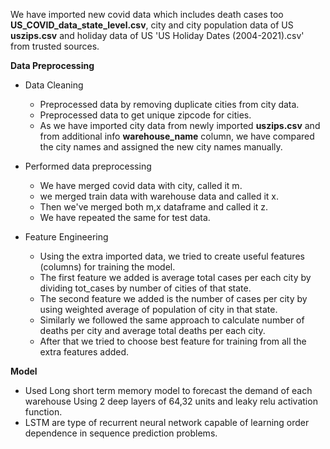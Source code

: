 We have imported new covid data which includes death cases too **US_COVID_data_state_level.csv**, city and city population data of US **uszips.csv** and holiday data of US 'US Holiday Dates (2004-2021).csv' from trusted sources.

**Data Preprocessing**

  - Data Cleaning
    - Preprocessed data by removing duplicate cities from city data.
    - Preprocessed data to get unique zipcode for cities.
    - As we have imported city data from newly imported **uszips.csv** and from additional info **warehouse_name** column,  we have compared the city names and assigned       the new city names manually.
  
  - Performed data preprocessing
    - We have merged covid data with city, called it m.
    - we merged train data with warehouse data and called it x.
    - Then we've merged both m,x dataframe and called it z.
    - We have repeated the same for test data.
  
  - Feature Engineering
    - Using the extra imported data, we tried to create useful features (columns) for training the model.
    - The first feature we added is average total cases per each city by dividing tot_cases by number of cities of that state.
    - The second feature we added is the number of cases per city by using weighted average of population of city in that state.
    - Similarly we followed the same approach to calculate number of deaths per city and average total deaths per each city.
    - After that we tried to choose best feature for training from all the extra features added.
 
**Model**

  - Used Long short term memory model to forecast the demand of each warehouse Using 2 deep layers of 64,32 units and leaky relu activation function.
  - LSTM are type of recurrent neural network capable of learning order dependence in sequence prediction problems.


